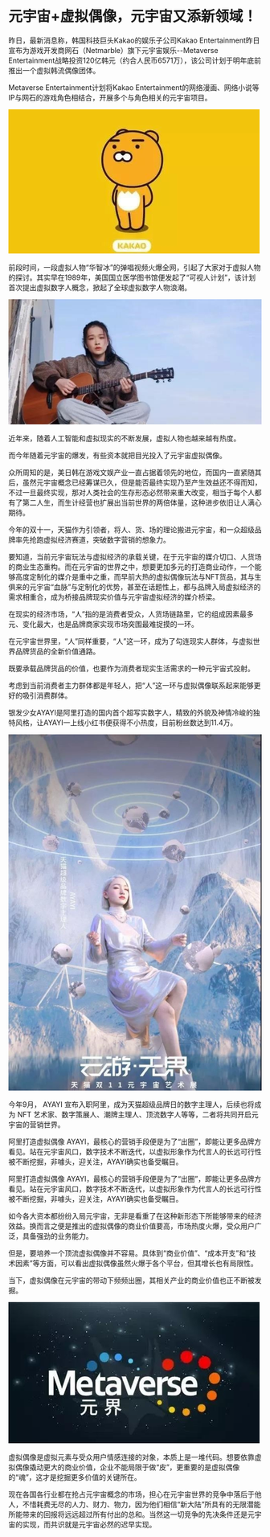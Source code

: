 # 元宇宙+虚拟偶像，元宇宙又添新领域！




昨日，最新消息称，韩国科技巨头Kakao的娱乐子公司Kakao Entertainment昨日宣布为游戏开发商网石（Netmarble）旗下元宇宙娱乐--Metaverse Entertainment战略投资120亿韩元（约合人民币6571万），该公司计划于明年底前推出一个虚拟韩流偶像团体。

Metaverse Entertainment计划将Kakao Entertainment的网络漫画、网络小说等IP与网石的游戏角色相结合，开展多个与角色相关的元宇宙项目。



![v2-218df8c06295b51d1da02b99c0ef82dc_720w](v2-218df8c06295b51d1da02b99c0ef82dc_720w.jpg)


前段时间，一段虚拟人物“华智冰”的弹唱视频火爆全网，引起了大家对于虚拟人物的探讨。其实早在1989年，美国国立医学图书馆便发起了“可视人计划”，该计划首次提出虚拟数字人概念，掀起了全球虚拟数字人物浪潮。



![v2-f1a7ec0cb64d7c5055cddfa0919d4303_720w](v2-f1a7ec0cb64d7c5055cddfa0919d4303_720w.jpg)


近年来，随着人工智能和虚拟现实的不断发展，虚拟人物也越来越有热度。

而今年随着元宇宙的爆发，有些资本就把目光投入了元宇宙虚拟偶像。

众所周知的是，美日韩在游戏文娱产业一直占据着领先的地位，而国内一直紧随其后，虽然元宇宙概念已经筹谋已久，但是能否最终实现乃至产生效益还不得而知，不过一旦最终实现，那对人类社会的生存形态必然带来重大改变，相当于每个人都有了第二人生，而生计经营也扩展出当前世界的两倍体量，这种进步依旧让人满心期待。

今年的双十一，天猫作为引领者，将人、货、场的理论搬进元宇宙，和一众超级品牌率先抢跑虚拟经济赛道，突破数字营销的想象力。

要知道，当前元宇宙玩法与虚拟经济的承载关键，在于元宇宙的媒介切口、人货场的商业生态重构。而在元宇宙的世界之中，想要更加多元的打造商业动作，一个能够高度定制化的媒介是重中之重，而早前大热的虚拟偶像玩法与NFT货品，其与生俱来的元宇宙“血脉”与定制化的优势，甚至在话题性上，都与品牌入局虚拟经济的需求相重合，成为桥接品牌现实价值与元宇宙虚拟经济的媒介桥梁。


在现实的经济市场，“人”指的是消费者受众，人货场链路里，它的组成因素最多元、变化最大，也是品牌商家实现市场突围最难捉摸的一环。

在元宇宙世界里，“人”同样重要，“人”这一环，成为了勾连现实人群体，与虚拟世界品牌货品的全新价值通路。

既要承载品牌货品的价值，也要作为消费者现实生活需求的一种元宇宙式投射。

考虑到当前消费者主力群体都是年轻人，把“人”这一环与虚拟偶像联系起来能够更好的吸引消费群体。

银发少女AYAYI是阿里打造的国内首个超写实数字人，精致的外貌及神情冷峻的独特风格，让AYAYI一上线小红书便获得不小热度，目前粉丝数达到11.4万。



![v2-6f65e6b9d52d7003c48fd47bdc78bc68_720w](v2-6f65e6b9d52d7003c48fd47bdc78bc68_720w.jpg)


今年9月， AYAYI 宣布入职阿里，成为天猫超级品牌日的数字主理人，后续也将成为 NFT 艺术家、数字策展人、潮牌主理人、顶流数字人等等，二者将共同开启元宇宙的营销世界。

阿里打造虚拟偶像 AYAYI，最核心的营销手段便是为了“出圈”，即能让更多品牌方看见。站在元宇宙风口，数字技术不断迭代，以虚拟形象作为代言人的长远可行性被不断挖掘，非噱头，迎关注，AYAYI确实也备受瞩目。

阿里打造虚拟偶像 AYAYI，最核心的营销手段便是为了“出圈”，即能让更多品牌方看见。站在元宇宙风口，数字技术不断迭代，以虚拟形象作为代言人的长远可行性被不断挖掘，非噱头，迎关注，AYAYI确实也备受瞩目。

如今各大资本都纷纷入局元宇宙，无非是看重了在这种新形态下所能够带来的经济效益。换而言之便是推出的虚拟偶像的商业价值要高，市场热度火爆，受众用户广泛，具备强劲的业务能力。

但是，要培养一个顶流虚拟偶像并不容易。具体到“商业价值”、“成本开支”和“技术因素”等方面，可以看出虚拟偶像虽然火爆于各个平台，但其增长也有局限性。

当下，虚拟偶像在元宇宙的带动下频频出圈，其相关产业的商业价值也正不断被发掘。



![v2-f813acb65d036eb7bff70c653b961e78_720w](v2-f813acb65d036eb7bff70c653b961e78_720w.jpg)


虚拟偶像是虚拟元素与受众用户情感连接的对象，本质上是一堆代码。想要依靠虚拟偶像撬动更大的商业价值，企业不能局限于做“皮”，更重要​的​是虚拟偶像的“魂”，这才是挖掘更多价值的关键所在。

现在各国各行业都在抢占元宇宙概念的市场，担心在元宇宙世界的竞争中落后于他人，不惜耗费无尽的人力、财力、物力，因为他们相信“新大陆”所具有的无限潜能所能带来的回报将远远超过所有付出的总和。当然这一切竞争的先决条件还是元宇宙的实现，而共识就是元宇宙必然的迟早实现。
